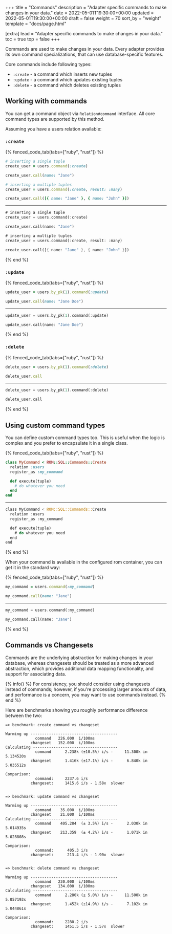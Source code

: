 +++
title = "Commands"
description = "Adapter specific commands to make changes in your data."
date = 2022-05-01T19:30:00+00:00
updated = 2022-05-01T19:30:00+00:00
draft = false
weight = 70
sort_by = "weight"
template = "docs/page.html"

[extra]
lead = "Adapter specific commands to make changes in your data."
toc = true
top = false
+++

Commands are used to make changes in your data. Every adapter provides its own command
specializations, that can use database-specific features.

Core commands include following types:

* `:create` - a command which inserts new tuples
* `:update` - a command which updates existing tuples
* `:delete` - a command which deletes existing tuples

## Working with commands

You can get a command object via `Relation#command` interface. All core command types are
supported by this method.

Assuming you have a users relation available:

### `:create`

{% fenced_code_tab(tabs=["ruby", "rust"]) %}

```ruby
# inserting a single tuple
create_user = users.command(:create)

create_user.call(name: "Jane")

# inserting a multiple tuples
create_user = users.command(:create, result: :many)

create_user.call([{ name: "Jane" }, { name: "John" }])
```

---

```rust
# inserting a single tuple
create_user = users.command(:create)

create_user.call(name: "Jane")

# inserting a multiple tuples
create_user = users.command(:create, result: :many)

create_user.call([{ name: "Jane" }, { name: "John" }])
```

{% end %}

### `:update`

{% fenced_code_tab(tabs=["ruby", "rust"]) %}

```ruby
update_user = users.by_pk(1).command(:update)

update_user.call(name: "Jane Doe")
```

---

```rust
update_user = users.by_pk(1).command(:update)

update_user.call(name: "Jane Doe")
```

{% end %}

### `:delete`

{% fenced_code_tab(tabs=["ruby", "rust"]) %}

```ruby
delete_user = users.by_pk(1).command(:delete)

delete_user.call
```

---

```rust
delete_user = users.by_pk(1).command(:delete)

delete_user.call
```

{% end %}

## Using custom command types

You can define custom command types too. This is useful when the logic is complex and you prefer
to encapsulate it in a single class.

{% fenced_code_tab(tabs=["ruby", "rust"]) %}

```ruby
class MyCommand < ROM::SQL::Commands::Create
  relation :users
  register_as :my_command

  def execute(tuple)
    # do whatever you need
  end
end
```

---

```rust
class MyCommand < ROM::SQL::Commands::Create
  relation :users
  register_as :my_command

  def execute(tuple)
    # do whatever you need
  end
end
```

{% end %}

When your command is available in the configured rom container, you can get it in the standard way:

{% fenced_code_tab(tabs=["ruby", "rust"]) %}

```ruby
my_command = users.command(:my_command)

my_command.call(name: "Jane")
```

---

```rust
my_command = users.command(:my_command)

my_command.call(name: "Jane")
```

{% end %}

## Commands vs Changesets

Commands are the underlying abstraction for making changes in your database, whereas changesets
should be treated as a more advanced abstraction, which provides additional data mapping functionality,
and support for associating data.

{% info() %}
For consistency, you should consider using changesets instead of commands; however, if you're processing
larger amounts of data, and performance is a concern, you may want to use commands instead.
{% end %}

Here are benchmarks showing you roughly performance difference between the two:

```
=> benchmark: create command vs changeset

Warming up --------------------------------------
             command   226.000  i/100ms
           changeset   152.000  i/100ms
Calculating -------------------------------------
             command      2.238k (±10.5%) i/s -     11.300k in   5.134520s
           changeset      1.416k (±17.1%) i/s -      6.840k in   5.035512s

Comparison:
             command:     2237.6 i/s
           changeset:     1415.6 i/s - 1.58x  slower


=> benchmark: update command vs changeset

Warming up --------------------------------------
             command    35.000  i/100ms
           changeset    21.000  i/100ms
Calculating -------------------------------------
             command    405.284  (± 3.5%) i/s -      2.030k in   5.014935s
           changeset    213.359  (± 4.2%) i/s -      1.071k in   5.028808s

Comparison:
             command:      405.3 i/s
           changeset:      213.4 i/s - 1.90x  slower


=> benchmark: delete command vs changeset

Warming up --------------------------------------
             command   230.000  i/100ms
           changeset   134.000  i/100ms
Calculating -------------------------------------
             command      2.280k (± 5.0%) i/s -     11.500k in   5.057193s
           changeset      1.452k (±14.9%) i/s -      7.102k in   5.044861s

Comparison:
             command:     2280.2 i/s
           changeset:     1451.5 i/s - 1.57x  slower
```
